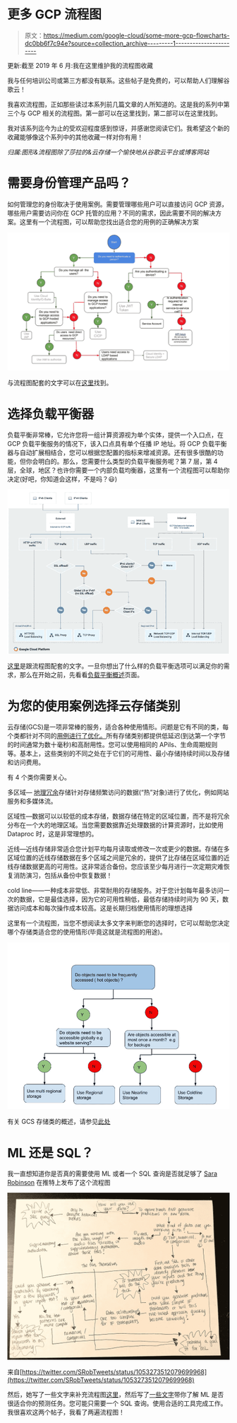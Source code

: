 # 更多 GCP 流程图

> 原文：<https://medium.com/google-cloud/some-more-gcp-flowcharts-dc0bb6f7c94e?source=collection_archive---------1----------------------->

更新:截至 2019 年 6 月:我在这里维护我的流程图收藏

我与任何培训公司或第三方都没有联系。这些帖子是免费的，可以帮助人们理解谷歌云！

我喜欢流程图，正如那些读过本系列前几篇文章的人所知道的。这是我的系列中第三个与 GCP 相关的流程图。第一部可以在这里找到，第二部可以在这里找到。

我对该系列迄今为止的受欢迎程度感到惊讶，并感谢您阅读它们。我希望这个新的收藏能够像这个系列中的其他收藏一样对你有用！

*归属:图形&流程图除了莎拉的&云存储一个愉快地从谷歌云平台或博客网站*

# 需要身份管理产品吗？

如何管理您的身份取决于使用案例。需要管理哪些用户可以直接访问 GCP 资源，哪些用户需要访问你在 GCP 托管的应用？不同的需求，因此需要不同的解决方案。这里有一个流程图，可以帮助您找出适合您的用例的正确解决方案

![](img/41b5ce7b8f35fb14eec631ff333605c6.png)

与流程图配套的文字可以在[这里](https://cloud.google.com/blog/products/identity-security/identity-and-authentication-the-google-cloud-way)找到。

# 选择负载平衡器

负载平衡非常棒，它允许您将一组计算资源视为单个实体，提供一个入口点，在 GCP 负载平衡服务的情况下，该入口点具有单个任播 IP 地址。将 GCP 负载平衡器与自动扩展相结合，您可以根据您配置的指标来增减资源。还有很多很酷的功能，但你会明白的。那么，您需要什么类型的负载平衡服务呢？第 7 层，第 4 层，全球，地区？也许你需要一个内部负载均衡器，这里有一个流程图可以帮助你决定(好吧，你知道会这样，不是吗？😃)

![](img/4893ae09f233c232d10d5caa2b2a0a75.png)

[这里](https://cloud.google.com/load-balancing/docs/choosing-load-balancer)是跟流程图配套的文字。一旦你想出了什么样的负载平衡选项可以满足你的需求，那么在开始之前，先看看[负载平衡概述](https://cloud.google.com/load-balancing/docs/load-balancing-overview)页面。

# 为您的使用案例选择云存储类别

云存储(GCS)是一项非常棒的服务，适合各种使用情形。问题是它有不同的类，每个类都针对不同的[用例进行了优化。](https://cloud.google.com/storage/docs/storage-classes#comparison_of_storage_classes)所有存储类别都提供低延迟(到达第一个字节的时间通常为数十毫秒)和高耐用性。您可以使用相同的 APiIs、生命周期规则等。基本上，这些类别的不同之处在于它们的可用性、最小存储持续时间以及存储和访问费用。

有 4 个类你需要关心。

多区域— [地理冗余](https://cloud.google.com/storage/docs/key-terms#geo-redundant)存储针对存储频繁访问的数据(“热”对象)进行了优化，例如网站服务和多媒体流。

区域性—数据可以以较低的成本存储，数据存储在特定的区域位置，而不是将冗余分布在一个大的地理区域。当您需要数据靠近处理数据的计算资源时，比如使用 Dataproc 时，这是非常理想的。

近线—近线存储非常适合您计划平均每月读取或修改一次或更少的数据。存储在多区域位置的近线存储数据在多个区域之间是冗余的，提供了比存储在区域位置的近线存储数据更高的可用性。这非常适合备份。您应该至少每月进行一次定期灾难恢复消防演习，包括从备份中恢复数据！

cold line——一种成本非常低、非常耐用的存储服务。对于您计划每年最多访问一次的数据，它是最佳选择，因为它的可用性稍低，最低存储持续时间为 90 天，数据访问成本和每次操作成本较高。这是长期归档使用情形的理想选择

这里有一个流程图，当您不想阅读太多文字来判断您的选择时，它可以帮助您决定哪个存储类适合您的使用情形(毕竟这就是流程图的用途)。

![](img/5706acfd447ca5b9d9034f0983c9cb73.png)

有关 GCS 存储类的概述，请参见[此处](https://cloud.google.com/storage/docs/storage-classes)

# ML 还是 SQL？

我一直想知道你是否真的需要使用 ML 或者一个 SQL 查询是否就足够了 [Sara Robinson](https://medium.com/u/7f2ab73b39f8?source=post_page-----dc0bb6f7c94e--------------------------------) 在推特上发布了这个流程图

![](img/26159699d9c620e30e350808da00b7b4.png)

来自[https://twitter.com/SRobTweets/status/1053273512079699968](https://twitter.com/SRobTweets/status/1053273512079699968)

然后，她写了一些文字来补充流程图[这里](/@srobtweets/when-should-you-use-machine-learning-part-1-b0028603ac3a)，然后写了[一些文字](/@srobtweets/sql-or-ml-the-same-dataset-two-ways-233e611619bd)带你了解 ML 是否很适合你的预测任务。您可能只需要一个 SQL 查询。使用合适的工具完成工作。我很喜欢这两个帖子，我看了两遍流程图！